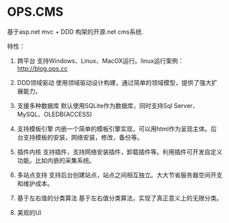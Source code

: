 OPS.CMS
===========

基于asp.net mvc + DDD 构架的开源.net cms系统.

特性：

1. 跨平台
   支持Windows、Linux、MacOX运行。linux运行案例：http://blog.ops.cc

2. DDD领域驱动
   使用领域驱动设计构建，通过简单的领域模型，提供了强大扩展能力。

3. 支援多种数据库
   默认使用SQLite作为数据库，同时支持Sql Server、MySQL、OLEDB(ACCESS)

4. 支持模板引擎
   内嵌一个简单的模板引擎实现，可以用html作为呈现主体。后台支持模板的安装，网络安装，修改，备份等。

5. 插件内核
   支持插件，支持网络安装插件，卸载插件等。利用插件可开发自定义功能。比如内嵌的采集系统。

6. 多站点支持
   支持后台创建站点，站点之间相互独立。大大节省服务器空间开支和维护成本。

7. 基于左右值的分类算法
   基于左右值分类算法，实现了真正意义上的无限分类。

6. 美观的UI
